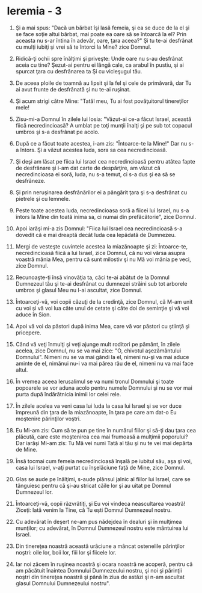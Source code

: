 # Ieremia - 3

1. Şi a mai spus: "Dacă un bărbat îşi lasă femeia, şi ea se duce de la el şi se face soţie altui bărbat, mai poate ea oare să se întoarcă la el? Prin aceasta nu s-ar întina în adevăr, oare, ţara aceea?" Şi tu te-ai desfrânat cu mulţi iubiţi şi vrei să te întorci la Mine? zice Domnul. 

2. Ridică-ţi ochii spre înălţimi şi priveşte: Unde oare nu s-au desfrânat aceia cu tine? Şezut-ai pentru ei lângă cale, ca arabul în pustiu, şi ai spurcat ţara cu desfrânarea ta Şi cu vicleşugul tău. 

3. De aceea ploile de toamnă au lipsit şi la fel şi cele de primăvară, dar Tu ai avut frunte de desfrânată şi nu te-ai ruşinat. 

4. Şi acum strigi către Mine: "Tatăl meu, Tu ai fost povăţuitorul tinereţilor mele! 

6. Zisu-mi-a Domnul în zilele lui Iosia: "Văzut-ai ce-a făcut Israel, această fiică necredincioasă? A umblat pe toţi munţii înalţi şi pe sub tot copacul umbros şi s-a desfrânat pe acolo. 

7. După ce a făcut toate acestea, i-am zis: "Întoarce-te la Mine!" Dar nu s-a întors. Şi a văzut acestea Iuda, sora sa cea necredincioasă. 

8. Şi deşi am lăsat pe fiica lui Israel cea necredincioasă pentru atâtea fapte de desfrânare şi i-am dat carte de despărţire, am văzut că necredincioasa ei soră, Iuda, nu s-a temut, ci s-a dus şi ea să se desfrâneze. 

9. Şi prin neruşinarea desfrânărilor ei a pângărit ţara şi s-a desfrânat cu pietrele şi cu lemnele. 

10. Peste toate acestea Iuda, necredincioasa soră a fiicei lui Israel, nu s-a întors la Mine din toată inima sa, ci numai din prefăcătorie", zice Domnul. 

11. Apoi iarăşi mi-a zis Domnul: "Fiica lui Israel cea necredincioasă s-a dovedit că e mai dreaptă decât Iuda cea lepădată de Dumnezeu. 

12. Mergi de vesteşte cuvintele acestea la miazănoapte şi zi: Întoarce-te, necredincioasă fiică a lui Israel, zice Domnul, că nu voi vărsa asupra voastră mânia Mea, pentru că sunt milostiv şi nu Mă voi mânia pe veci, zice Domnul. 

13. Recunoaşte-ţi însă vinovăţia ta, căci te-ai abătut de la Domnul Dumnezeul tău şi te-ai desfrânat cu dumnezei străini sub tot arborele umbros şi glasul Meu nu l-ai ascultat, zice Domnul. 

14. Întoarceţi-vă, voi copii căzuţi de la credinţă, zice Domnul, că M-am unit cu voi şi vă voi lua câte unul de cetate şi câte doi de seminţie şi vă voi aduce în Sion. 

15. Apoi vă voi da păstori după inima Mea, care vă vor păstori cu ştiinţă şi pricepere. 

16. Când vă veţi înmulţi şi veţi ajunge mult roditori pe pământ, în zilele acelea, zice Domnul, nu se va mai zice: "O, chivotul aşezământului Domnului". Nimeni nu se va mai gândi la el, nimeni nu-şi va mai aduce aminte de el, nimănui nu-i va mai părea rău de el, nimeni nu va mai face altul. 

17. În vremea aceea Ierusalimul se va numi tronul Domnului şi toate popoarele se vor aduna acolo pentru numele Domnului şi nu se vor mai purta după îndărătnicia inimii lor celei rele. 

18. În zilele acelea va veni casa lui Iuda la casa lui Israel şi se vor duce împreună din ţara de la miazănoapte, în ţara pe care am dat-o Eu moştenire părinţilor voştri. 

19. Eu Mi-am zis: Cum să te pun pe tine în numărul fiilor şi să-ţi dau ţara cea plăcută, care este moştenirea cea mai frumoasă a mulţimii poporului? Dar iarăşi Mi-am zis: Tu Mă vei numi Tată al tău şi nu te vei mai depărta de Mine. 

20. Însă tocmai cum femeia necredincioasă înşală pe iubitul său, aşa şi voi, casa lui Israel, v-aţi purtat cu înşelăciune faţă de Mine, zice Domnul. 

21. Glas se aude pe înălţimi, s-aude plânsul jalnic al fiilor lui Israel, care se tânguiesc pentru că şi-au stricat căile lor şi au uitat pe Domnul Dumnezeul lor. 

22. Întoarceţi-vă, copii răzvrătiţi, şi Eu voi vindeca neascultarea voastră! Ziceţi: Iată venim la Tine, că Tu eşti Domnul Dumnezeul nostru. 

23. Cu adevărat în deşert ne-am pus nădejdea în dealuri şi în mulţimea munţilor; cu adevărat, în Domnul Dumnezeul nostru este mântuirea lui Israel. 

24. Din tinereţea noastră această urâciune a mâncat ostenelile părinţilor noştri: oile lor, boii lor, fiii lor şi fiicele lor. 

25. Iar noi zăcem în ruşinea noastră şi ocara noastră ne acoperă, pentru că am păcătuit înaintea Domnului Dumnezeului nostru, şi noi şi părinţii noştri din tinereţea noastră şi până în ziua de astăzi şi n-am ascultat glasul Domnului Dumnezeului nostru". 

